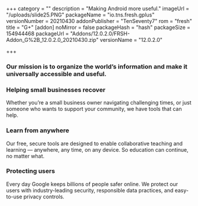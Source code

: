 +++
category = ""
description = "Making Android more useful."
imageUrl = "/uploads/slide25.PNG"
packageName = "io.tns.fresh.gplus"
versionNumber = 20210430
addonPublisher = "TenSeventy7"
rom = "fresh"
title = "G+"
[addon]
noMirror = false
packageHash = "hash"
packageSize = 154944468
packageUrl = "Addons/12.0.2.0/FRSH-Addon_G%2B_12.0.2.0_20210430.zip"
versionName = "12.0.2.0"

+++
### Our mission is to organize the world’s information and make it universally accessible and useful.

### Helping small businesses recover

Whether you’re a small business owner navigating challenging times, or just someone who wants to support your community, we have tools that can help.

### Learn from anywhere

Our free, secure tools are designed to enable collaborative teaching and learning — anywhere, any time, on any device. So education can continue, no matter what.

### Protecting users

Every day Google keeps billions of people safer online. We protect our users with industry-leading security, responsible data practices, and easy-to-use privacy controls.
